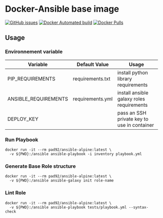 # Docker-Ansible base image

[![GitHub issues](https://img.shields.io/github/issues/pad92/docker-ansible-alpine.svg)](https://github.com/pad92/docker-ansible-alpinek) [![Docker Automated build](https://img.shields.io/docker/automated/pad92/ansible-alpine.svg?maxAge=2592000)](https://hub.docker.com/r/pad92/ansible-alpine/) [![Docker Pulls](https://img.shields.io/docker/pulls/pad92/ansible-alpine.svg)](https://hub.docker.com/r/pad92/ansible-alpine/)


## Usage

### Environnement variable

| Variable             | Default Value    | Usage                                       |
|----------------------|------------------|---------------------------------------------|
| PIP_REQUIREMENTS     | requirements.txt | install python library requirements         |
| ANSIBLE_REQUIREMENTS | requirements.yml | install ansible galaxy roles requirements   |
| DEPLOY_KEY           |                  | pass an SSH private key to use in container |

### Run Playbook

```
docker run -it --rm pad92/ansible-alpine:latest \
  -v ${PWD}:/ansible ansible-playbook -i inventory playbook.yml
```

### Generate Base Role structure

```
docker run -it --rm pad92/ansible-alpine:latest \
  -v ${PWD}:/ansible ansible-galaxy init role-name
```

### Lint Role

```
docker run -it --rm pad92/ansible-alpine:latest \
  -v ${PWD}:/ansible ansible-playbook tests/playbook.yml --syntax-check
```
